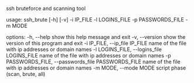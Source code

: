 ssh bruteforce and scanning tool

usage: ssh_brute [-h] [-v] -i IP_FILE -l LOGINS_FILE -p PASSWORDS_FILE -m MODE

options:
  -h, --help            show this help message and exit
  -v, --version         show the version of this program and exit
  -i IP_FILE, --ip_file IP_FILE
                        name of the file with ip addresses or domain names
  -l LOGINS_FILE, --logins_file LOGINS_FILE
                        name of the file with ip addresses or domain names
  -p PASSWORDS_FILE, --passwords_file PASSWORDS_FILE
                        name of the file with ip addresses or domain names
  -m MODE, --mode MODE  script phase (scan, brute, all)
